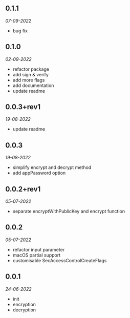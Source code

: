 ## 0.1.1

*07-09-2022*
- bug fix

## 0.1.0

*02-09-2022*
- refactor package
- add sign & verify
- add more flags
- add documentation
- update readme

## 0.0.3+rev1

*19-08-2022*
- update readme

## 0.0.3

*19-08-2022*
- simplify encrypt and decrypt method
- add appPassword option

## 0.0.2+rev1

*05-07-2022*
- separate encryptWithPublicKey and encrypt function

## 0.0.2

*05-07-2022*
- refactor input parameter
- macOS partial support
- customisable SecAccessControlCreateFlags

## 0.0.1

*24-06-2022*
- init
- encryption
- decryption